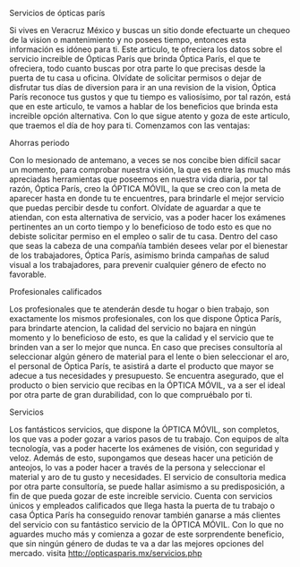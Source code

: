 Servicios de ópticas parís

Si vives en Veracruz México y buscas un sitio donde efectuarte un chequeo de la vision o mantenimiento y no posees tiempo, entonces esta información es idóneo para ti.
Este articulo, te ofreciera los datos sobre el servicio increible de Ópticas París
que brinda Óptica París, el que te ofreciera, todo cuanto buscas por otra parte lo que precisas desde la puerta de tu casa u oficina.
Olvídate de solicitar permisos o dejar de disfrutar tus días de diversion para ir an una revision de la vision, Óptica París reconoce tus gustos y que tu tiempo es valiosísimo, por tal razón, está que en este articulo, te vamos a hablar de los beneficios que brinda esta increible opción alternativa.
Con lo que sigue atento y goza de este articulo, que traemos el día de hoy para ti.
Comenzamos con las ventajas:

Ahorras periodo

Con lo mesionado de antemano, a veces se nos concibe bien difícil sacar un momento, para comprobar nuestra visión, la que es entre las mucho más apreciadas herramientas que poseemos en nuestra vida diaria, por tal razón, Óptica París, creo la ÓPTICA MÓVIL, la que se creo con la meta de aparecer hasta en donde tu te encuentres, para brindarle el mejor servicio que puedas percibir desde tu confort.
Olvídate de aguardar a que te atiendan, con esta alternativa de servicio, vas a poder hacer los exámenes pertinentes an un corto tiempo y lo beneficioso de todo esto es que no debiste solicitar permiso en el empleo o salir de tu casa.
Dentro del caso que seas la cabeza de una compañía también desees velar por el bienestar de los trabajadores, Óptica París, asimismo brinda campañas de salud visual a los trabajadores, para prevenir cualquier género de efecto no favorable.

Profesionales calificados 

Los profesionales que te atenderán desde tu hogar o bien trabajo, son exactamente los mismos profesionales, con los que dispone Óptica París, para brindarte atencion, la calidad del servicio no bajara en ningún momento y lo beneficioso de esto, es que la calidad y el servicio que te brinden van a ser lo mejor que nunca.
En caso que precises consultoría al seleccionar algún género de material para el lente o bien seleccionar el aro, el personal de Óptica París, te asistirá a darte el producto que mayor se adecue a tus necesidades y presupuesto.
Se encuentra asegurado, que el producto o bien servicio que recibas en la ÓPTICA MÓVIL, va a ser el ideal por otra parte de gran durabilidad, con lo que compruébalo por ti.

Servicios

Los fantásticos servicios, que dispone la ÓPTICA MÓVIL, son completos, los que vas a poder gozar a varios pasos de tu trabajo.
Con equipos de alta tecnología, vas a poder hacerte los exámenes de visión, con seguridad y veloz.
Además de esto, supongamos que deseas hacer una petición de anteojos, lo vas a poder hacer a través de la persona y seleccionar el material y aro de tu gusto y necesidades.
El servicio de consultoria medica por otra parte consultoría, se puede hallar asimismo a su predisposición, a fin de que pueda gozar de este increible servicio.
Cuenta con servicios únicos y empleados calificados que llega hasta la puerta de tu trabajo o casa Óptica París ha conseguido renovar también ganarse a más clientes del servicio con su fantástico servicio de la ÓPTICA MÓVIL.
Con lo que no aguardes mucho más y comienza a gozar de este sorprendente beneficio, que sin ningún género de dudas te va a dar las mejores opciones del mercado.
visita http://opticasparis.mx/servicios.php

